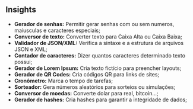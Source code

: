 ## Insights

- **Gerador de senhas:** Permitir gerar senhas com ou sem numeros, maiusculas e caracteres especiais;
- **Conversor de texto:** Converter texto para Caixa Alta ou Caixa Baixa;
- **Validador de JSON/XML:** Verifica a sintaxe e a estrutura de arquivos JSON e XML;
- **Contador de caracteres:** Dizer quantos caracteres determinado texto possui;
- **Gerador de Lorem Ipsum:** Cria texto fictício para preencher layouts;
- **Gerador de QR Codes:** Cria códigos QR para links de sites;
- **Cronômetro:** Marca o tempo de tarefas;
- **Sorteador:** Gera números aleatórios para sorteios ou simulações;
- **Conversor de moedas:** Converte dolar para real, bitcoin...;
- **Gerador de hashes:** Cria hashes para garantir a integridade de dados;
